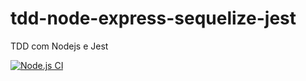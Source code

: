 # tdd-node-express-sequelize-jest
TDD com Nodejs e Jest

[![Node.js CI](https://github.com/cristianoidelfonso/tdd-node-express-sequelize-jest/actions/workflows/node.js.yml/badge.svg)](https://github.com/cristianoidelfonso/tdd-node-express-sequelize-jest/actions/workflows/node.js.yml)
